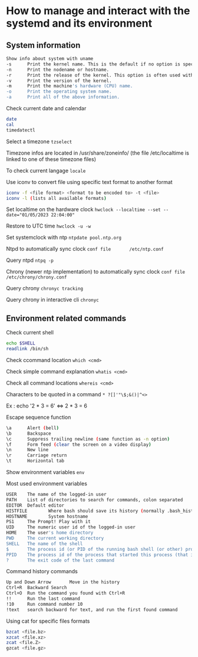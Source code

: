 # How to manage and interact with the systemd and its environment
## System information
```bash
Show info about system with uname
-s      Print the kernel name. This is the default if no option is specified.
-n      Print the nodename or hostname.
-r      Print the release of the kernel. This option is often used with module-handling commands.
-v      Print the version of the kernel.
-m      Print the machine's hardware (CPU) name.
-o      Print the operating system name.
-a      Print all of the above information.
```

Check current date and calendar
```bash
date
cal
timedatectl
```

Select a timezone
```tzselect```

Timezone infos are located in /usr/share/zoneinfo/ (the file /etc/localtime is linked to one of these timezone files)

To check current langage
```locale```

Use iconv to convert file using specific text format to another format
```bash
iconv -f <file format> <format to be encoded to> -t <file>
iconv -l (lists all available formats)
```

Set localtime on the hardware clock
```hwclock --localtime --set --date="01/05/2023 22:04:00"```

Restore to UTC time
```hwclock -u -w```

Set systemclock with ntp
```ntpdate pool.ntp.org```

Ntpd to automatically sync clock
```conf file       /etc/ntp.conf```

Query ntpd
```ntpq -p```

Chrony (newer ntp implementation) to automatically sync clock
```conf file       /etc/chrony/chrony.conf```

Query chrony
```chronyc tracking```

Query chrony in interactive cli
```chronyc```

## Environment related commands
Check current shell
```bash
echo $SHELL
readlink /bin/sh
```

Check ccommand location
```which <cmd>```

Check simple command explanation
```whatis <cmd>```

Check all command locations
```whereis <cmd>```

Characters to be quoted in a command
```* ?[]'"\$;&()|^<>```

Ex : echo '2 \* 3 = 6' <=> 2 * 3 = 6

Escape sequence function
```bash
\a      Alert (bell)
\b      Backspace
\c      Suppress trailing newline (same function as -n option)
\f      Form feed (clear the screen on a video display)
\n      New line
\r      Carriage return
\t      Horizontal tab
```

Show environment variables
```env```

Most used environment variables
```bash
USER    The name of the logged-in user
PATH    List of directories to search for commands, colon separated
EDITOR  Default editor
HISTFILE        Where bash should save its history (normally .bash_history)
HOSTNAME        System hostname
PS1     The Prompt! Play with it
UID     The numeric user id of the logged-in user
HOME    The user's home directory
PWD     The current working directory
SHELL   The name of the shell
$       The process id (or PID of the running bash shell (or other) process
PPID    The process id of the process that started this process (that is, the id of the parent process)
?       The exit code of the last command
```

Command history commands
```bash
Up and Down Arrow       Move in the history
Ctrl+R  Backward Search
Ctrl+O  Run the command you found with Ctrl+R
!!      Run the last command
!10     Run command number 10
!text   search backward for text, and run the first found command
```

Using cat for specific files formats
```bash
bzcat <file.bz>
xzcat <file.xz>
zcat <file.Z>
gzcat <file.gz>
```
